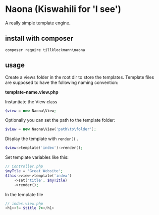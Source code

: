 # Naona (Kiswahili for 'I see')
A really simple template engine.
## install with composer
```  
composer require tillklockmann\naona
``` 

## usage

Create a views folder in the root dir to store the templates. 
Template files are supposed to have the following naming convention:

**template-name.view.php**

Instantiate the View class
```php
$view = new Naona\View;
```
Optionally you can set the path to the template folder:
```php
$view = new Naona\View('path\to\folder');
```
Display the template with ``` render() ``` .
```php
$view->template('index')->render();
```
Set template variables like this:
```php
// Controller.php
$myTtle = 'Great Website';
$this->view->template('index')
    ->set('title', $myTitle)
    ->render();
```
In the template file
```php
// index.view.php
<h1><?= $title ?></h1>
```


